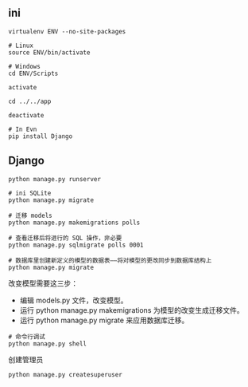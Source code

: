 ## ini

```
virtualenv ENV --no-site-packages

# Linux
source ENV/bin/activate

# Windows
cd ENV/Scripts

activate

cd ../../app

deactivate

# In Evn
pip install Django
```

## Django

```
python manage.py runserver

# ini SQLite
python manage.py migrate

# 迁移 models
python manage.py makemigrations polls

# 查看迁移后将进行的 SQL 操作，非必要
python manage.py sqlmigrate polls 0001

# 数据库里创建新定义的模型的数据表——将对模型的更改同步到数据库结构上
python manage.py migrate
```

改变模型需要这三步：

- 编辑 models.py 文件，改变模型。
- 运行 python manage.py makemigrations 为模型的改变生成迁移文件。
- 运行 python manage.py migrate 来应用数据库迁移。

```
# 命令行调试
python manage.py shell
```

创建管理员

```
python manage.py createsuperuser
```

